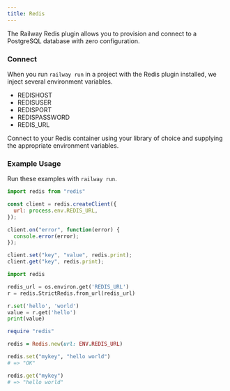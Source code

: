 ```yaml
---
title: Redis
---
```


The Railway Redis plugin allows you to provision and connect to a
PostgreSQL database with zero configuration.

### Connect

When you run `railway run` in a project with the Redis plugin installed, we inject several environment variables.

- REDISHOST
- REDISUSER
- REDISPORT
- REDISPASSWORD
- REDIS_URL

Connect to your Redis container using your library of choice and supplying the
appropriate environment variables.

### Example Usage

Run these examples with `railway run`.

```js
import redis from "redis"

const client = redis.createClient({
  url: process.env.REDIS_URL,
});

client.on("error", function(error) {
  console.error(error);
});

client.set("key", "value", redis.print);
client.get("key", redis.print);
```

```python
import redis

redis_url = os.environ.get('REDIS_URL')
r = redis.StrictRedis.from_url(redis_url)

r.set('hello', 'world')
value = r.get('hello')
print(value)
```

```ruby
require "redis"

redis = Redis.new(url: ENV.REDIS_URL)

redis.set("mykey", "hello world")
# => "OK"

redis.get("mykey")
# => "hello world"
```
